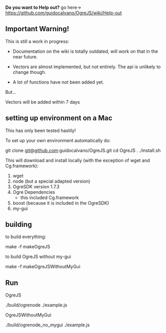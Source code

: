 **Do you want to Help out?** go here-> https://github.com/guidocalvano/OgreJS/wiki/Help-out

## Important Warning!

This is still a work in progress:

 - Documentation on the wiki is totally outdated, will work on that in the near future.

 - Vectors are almost implemented, but not entirely. The api is unlikely to change though.

 - A lot of functions have not been added yet.

But...

Vectors will be added within 7 days


## setting up environment on a Mac

This has only been tested hastily!

To set up your own environment automatically do:

git clone git@github.com:guidocalvano/OgreJS.git
cd OgreJS
. ./install.sh

This will download and install locally (with the exception of wget and Cg.framework):

1. wget
2. node (but a special adapted version)
3. OgreSDK version 1.7.3
4. Ogre Dependencies
    - this included Cg.framework
5. boost (because it is included in the OgreSDK)
6. my-gui

## building

to build everything: 

make -f makeOgreJS


to build OgreJS without my-gui

make -f makeOgreJSWithoutMyGui

## Run

OgreJS

./build/ogrenode ./example.js


OgreJSWithoutMyGui

./build/ogrenode_no_mygui ./example.js




